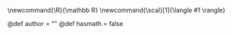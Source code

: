 <!-----------------------------------------------------
Add here global page variables to use throughout your
website.
------------------------------------------------------->

<!-----------------------------------------------------
Add here global latex commands to use throughout your
pages. It can be math commands but does not need to be.
For instance:
* \newcommand{\phrase}{This is a long phrase to copy.}
------------------------------------------------------->
\newcommand{\R}{\mathbb R}
\newcommand{\scal}[1]{\langle #1 \rangle}

@def author =  "" <!-- defined individually on blog pages -->
@def hasmath = false
